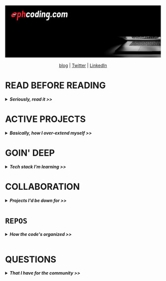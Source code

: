 ![ephcoding banner](./assets/twitter-banner-1500x500.png)

<div align='center'>
  <a href='https://www.ephcoding.com'>blog</a> |
  <a href='https://twitter.com/ephcoding'>Twitter</a> |
    <a href='https://linkedin.com/in/ephraimjsmith'>LinkedIn</a>
</div>

<!-- #region READ BEFORE READING -->

# **READ BEFORE READING**

<details>
<summary><strong><em>Seriously, read it >></em></strong></summary>

## **`House Rules`**

Anything I'm playing close to the vest won't be public. If you can see it, it's fair game.

## ``Quality Control`\*\*

If somethings fucked, I want to know.

- Email: ephraimjsmith@gmail.com
- Twitter: [@ephcoding](https://twitter.com/ephcoding)

## **`Links`**

I'm not affiliated with anybody. Links are for YOU. We'll all get 'there' faster sharing resources.

## **`My Approach(es)`**

- **_Building_**

  - When building something new, my only mission is to find the pain points ASAP. _\* so don't expect it to be 'sexy'_

- **_Learning New Concepts_**

  - If it's **totally** new, I'll probably buy a course. Not to copy code and get the certificate, but to have an outline of the overwhelming amount of shit I now have to learn

- **_Writing Blog Posts_**

  - <\* finish section>

</details>

<!-- #endregion /READ BEFORE READING -->

# **ACTIVE PROJECTS**

<details>
<summary><strong><em>Basically, how I over-extend myself >></em></strong></summary>

( target date )

## [`ephcoding.com`](https://www.ephcoding.com) ( Aug 11 )

- re-building the blog with Next.js as a static site using markdown for the posts
- watch for a couple...err...blog posts about the build
- hope to have this up by Wednesday

## [`homrapp.com`](https://www.homrapp.com) ( Aug 11 )

- landing page/product info site for HOMR mobile app

## [`HOMR`](https://www.homrapp.com) mobile app ( Aug 31 )

- homeowner maintenance reminder mobile app (built with React Native)

## [`modevx.com`](https://www.ephcoding.com) ( Aug 31 )

- re-build as a basic HTML / CSS / (minimal) JavaScript company info site
  - `modevx.com` will only be used strictly as a company & product info site
  - `ephcoding.com` will be my primary site for content & project updates

## `Node REST API` | framework-free REST API using [Node.js](https://nodejs.org/en/) ( Aug 31 )

- shout out to [Brad Traversy](https://www.traversymedia.com) and his priceless collection of [Udemy Courses](https://www.udemy.com/user/brad-traversy/) & [YouTube tutorials](https://www.youtube.com/channel/UC29ju8bIPH5as8OGnQzwJyA)

</details>

# **GOIN' DEEP**

<details>
<summary><strong><em>Tech stack I'm learning >></em></strong></summary>

- `JavaScript`
  - [javascript.info](https://javascript.info/)
  - [MDN](https://developer.mozilla.org/en-US/docs/Web/JavaScript/Guide)
  - [Udemy Course]() by []()
  - [Udemy Course]() by []()
- `TypeScript`
  - [docs]()
  - []()
  - []()
- `Node.js`
  - [docs](https://nodejs.org/en/docs/)
  - [Guides](https://nodejs.org/en/docs/guides/)
  - [Udemy Course]() by []()
  - [Udemy Course]() by []()
- `React`
  - [docs](https://reactjs.org/)
  - [Udemy Course]() by [Academind]()
  - [Udemy Course]() by [Brad Traversy]()
- `React Native`
  - [docs](reactnative.dev)
  - [Udemy Course]() by []()
  - [Udemy Course]() by []()
  - [Udemy Course]() by []()
- `Git`
  - []()

</details>

# **COLLABORATION**

<details>
<summary><strong><em>Projects I'd be down for >></em></strong></summary>

- **_ANYTHING_** in React Native
- music / guitars
- motorcycles
- skydiving
- NASA / space
- severe weather (tornadoes)

</details>

# **`REPOS`**

<details>
<summary><strong><em>How the code's organized >></em></strong></summary>

[app]
[playground]
[reference]

</details>

<br>

# **QUESTIONS**

<details>
<summary><strong><em>That I have for the community >></em></strong></summary>

_If you know the answer to any of these, send me your answer + resources and I'll post it here for the community. Thanks, in advance!_

</details>

<!--
- 🔭 I’m currently working on ...
- 🌱 I’m currently learning ...
- 👯 I’m looking to collaborate on ...
- 🤔 I’m looking for help with ...
- 💬 Ask me about ...
- 📫 How to reach me: ...
- 😄 Pronouns: ...
- ⚡ Fun fact: ...
-->
